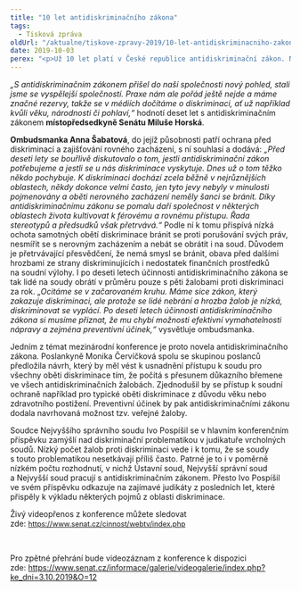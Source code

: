 ```yaml
---
title: "10 let antidiskriminačního zákona"
tags:
  - Tisková zpráva
oldUrl: "/aktualne/tiskove-zpravy-2019/10-let-antidiskriminacniho-zakona"
date: 2019-10-03
perex: "<p>Už 10 let platí v České republice antidiskriminační zákon. Na mezinárodní konferenci, kterou dnes v Senátu společně pořádají místopředsedkyně Senátu Miluše Horská a ombudsmanka Anna Šabatová, odborníci i politikové z České republiky a 11 zemí Evropské unie společně diskutují o tom, jak se desetiletá účinnost zákona projevuje na české společnosti, na jaké limity zákona praxe naráží a zda je namístě zákon do budoucna změnit.</p>"
---
```


<!-- imported from the old website -->

<p><i>„S antidiskriminačním zákonem přišel do naší společnosti nový pohled, stali jsme se vyspělejší společností. Praxe nám ale pořád ještě nejde a máme značné rezervy, takže se v médiích dočítáme o diskriminaci, ať už například kvůli věku, národnosti či pohlaví,“</i> hodnotí deset let s antidiskriminačním zákonem <b>místopředsedkyně Senátu Miluše Horská</b>.</p><p><b>Ombudsmanka Anna Šabatová</b>, do jejíž působnosti patří ochrana před diskriminací a zajišťování rovného zacházení, s ní souhlasí a dodává: <i>„Před deseti lety se bouřlivě diskutovalo o tom, jestli antidiskriminační zákon potřebujeme a jestli se u nás diskriminace vyskytuje. Dnes už o tom těžko někdo pochybuje. K diskriminaci dochází zcela běžně v nejrůznějších oblastech, někdy dokonce velmi často, jen tyto jevy nebyly v minulosti pojmenovány a oběti nerovného zacházení neměly šanci se bránit. Díky antidiskriminačnímu zákonu se pomalu daří společnost v některých oblastech života kultivovat k férovému a rovnému přístupu. Řada stereotypů a předsudků však přetrvává.“</i> Podle ní k tomu přispívá nízká ochota samotných obětí diskriminace bránit se proti porušování svých práv, nesmířit se s nerovným zacházením a nebát se obrátit i na soud. Důvodem je přetrvávající přesvědčení, že nemá smysl se bránit, obava před dalšími hrozbami ze strany diskriminujících i nedostatek finančních prostředků na soudní výlohy. I po deseti letech účinnosti antidiskriminačního zákona se tak lidé na soudy obrátí v průměru pouze s pěti žalobami proti diskriminaci za rok.<i> „Ocitáme se v začarovaném kruhu. Máme sice zákon, který zakazuje diskriminaci, ale protože se lidé nebrání a hrozba žalob je nízká, diskriminovat se vyplácí. Po deseti letech účinnosti antidiskriminačního zákona si musíme přiznat, že mu chybí možnosti efektivní vymahatelnosti nápravy a zejména preventivní účinek,“</i> vysvětluje ombudsmanka. </p><p>Jedním z témat mezinárodní konference je proto novela antidiskriminačního zákona. Poslankyně Monika Červíčková spolu se skupinou poslanců předložila návrh, který by měl vést k usnadnění přístupu k soudu pro všechny oběti diskriminace tím, že počítá s přesunem důkazního břemene ve všech antidiskriminačních žalobách. Zjednodušil by se přístup k soudní ochraně například pro typické oběti diskriminace z důvodu věku nebo zdravotního postižení. Preventivní účinek by pak antidiskriminačními zákonu dodala navrhovaná možnost tzv. veřejné žaloby. </p><p> Soudce Nejvyššího správního soudu Ivo Pospíšil se v hlavním konferenčním příspěvku zamýšlí nad diskriminační problematikou v judikatuře vrcholných soudů. Nízký počet žalob proti diskriminaci vede i k tomu, že se soudy s touto problematikou nesetkávají příliš často. Patrné je to i v poměrně nízkém počtu rozhodnutí, v nichž Ústavní soud, Nejvyšší správní soud a Nejvyšší soud pracují s antidiskriminačním zákonem. Přesto Ivo Pospíšil ve svém příspěvku odkazuje na zajímavé judikáty z posledních let, které přispěly k výkladu některých pojmů z oblasti diskriminace.</p><p>Živý videopřenos z konference můžete sledovat zde: <a href="https://www.senat.cz/cinnost/webtv/index.php" style="font-size: 12.8px;">https://www.senat.cz/cinnost/webtv/index.php</a></p><br /><p>Pro zpětné přehrání bude videozáznam z konference k dispozici zde: <a href="https://www.senat.cz/informace/galerie/videogalerie/index.php?ke_dni=3.10.2019&amp;O=12" target="_blank">https://www.senat.cz/informace/galerie/videogalerie/index.php?ke_dni=3.10.2019&amp;O=12</a></p>
